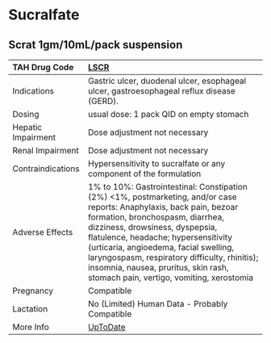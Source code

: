 # Sucralfate

## Scrat 1gm/10mL/pack suspension

| TAH Drug Code      | [LSCR](https://www.tahsda.org.tw/drugs/hissearch.php?drug_code=LSCR)                                                                                                                                                                                                                                                                                                                                            |
|:-------------------|:----------------------------------------------------------------------------------------------------------------------------------------------------------------------------------------------------------------------------------------------------------------------------------------------------------------------------------------------------------------------------------------------------------------|
| Indications        | Gastric ulcer, duodenal ulcer, esophageal ulcer, gastroesophageal reflux disease (GERD).                                                                                                                                                                                                                                                                                                                        |
| Dosing             | usual dose: 1 pack QID on empty stomach                                                                                                                                                                                                                                                                                                                                                                         |
| Hepatic Impairment | Dose adjustment not necessary                                                                                                                                                                                                                                                                                                                                                                                   |
| Renal Impairment   | Dose adjustment not necessary                                                                                                                                                                                                                                                                                                                                                                                   |
| Contraindications  | Hypersensitivity to sucralfate or any component of the formulation                                                                                                                                                                                                                                                                                                                                              |
| Adverse Effects    | 1% to 10%: Gastrointestinal: Constipation (2%) <1%, postmarketing, and/or case reports: Anaphylaxis, back pain, bezoar formation, bronchospasm, diarrhea, dizziness, drowsiness, dyspepsia, flatulence, headache; hypersensitivity (urticaria, angioedema, facial swelling, laryngospasm, respiratory difficulty, rhinitis); insomnia, nausea, pruritus, skin rash, stomach pain, vertigo, vomiting, xerostomia |
| Pregnancy          | Compatible                                                                                                                                                                                                                                                                                                                                                                                                      |
| Lactation          | No (Limited) Human Data - Probably Compatible                                                                                                                                                                                                                                                                                                                                                                   |
| More Info          | [UpToDate](https://www.uptodate.com/contents/sucralfate-drug-information)                                                                                                                                                                                                                                                                                                                                       |

